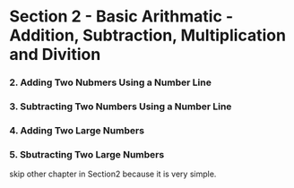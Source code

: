 # Section 2 - Basic Arithmatic - Addition, Subtraction, Multiplication and Divition


### 2. Adding Two Nubmers Using a Number Line


### 3. Subtracting Two Numbers Using a Number Line


### 4. Adding Two Large Numbers


### 5. Sbutracting Two Large Numbers

skip other chapter in Section2 because it is very simple.





